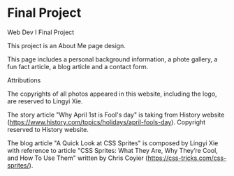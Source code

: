 # Final Project
Web Dev I Final Project

This project is an About Me page design.



This page includes a personal background information, a phote gallery, a fun fact article, a blog article and a contact form.

Attributions

The copyrights of all photos appeared in this website, including the logo, are reserved to Lingyi Xie.

The story article "Why April 1st is Fool's day" is taking from History website (https://www.history.com/topics/holidays/april-fools-day). Copyright reserved to History website.

The blog article "A Quick Look at CSS Sprites" is composed by Lingyi Xie with reference to article "CSS Sprites: What They Are, Why They’re Cool, and How To Use Them" written by Chris Coyier (https://css-tricks.com/css-sprites/). 
